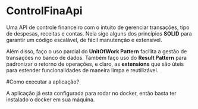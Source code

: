 # ControlFinaApi

Uma API de controle financeiro com o intuito de gerenciar transações, tipo de despesas, receitas e contas. 
Nela sigo alguns dos princípios **SOLID** para garantir um código escalável, de fácil manutenção e extensível. 

Além disso, faço o uso parcial do **UnitOfWork Pattern** facilita a gestão de transações no banco de dados.
Também faço uso do **Result Pattern** para padronizar o retorno de operações, e claro, as **extensions** 
que são úteis para estender funcionalidades de maneira limpa e reutilizável.

#Como executar a aplicação?

A aplicação já esta configurada para rodar no docker, então basta ter instalado o docker em sua máquina.
